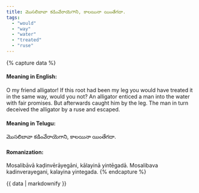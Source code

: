 ```yaml
---
title: మొసలిబావా కడింవేరాయెగాని, కాలయినా యింతేగదా.
tags:
  - "would"
  - "way"
  - "water"
  - "treated"
  - "ruse"
---
```


{% capture data %}
#### Meaning in English:
O my friend alligator! If this root had been my leg you would have treated it in the same way, would you not?
An alligator enticed a man into the water with fair promises. But afterwards caught him by the leg. The man in turn deceived the alligator by a ruse and escaped.

#### Meaning in Telugu:
మొసలిబావా కడింవేరాయెగాని, కాలయినా యింతేగదా.

#### Romanization:
Mosalibāvā kaḍinvērāyegāni, kālayinā yintēgadā.
Mosalibava kadinverayegani, kalayina yintegada.
{% endcapture %}

{{ data | markdownify }}

